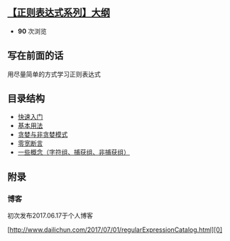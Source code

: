 ## [【正则表达式系列】大纲](https://segmentfault.com/a/1190000012471749)


* **90** 次浏览

## 写在前面的话

用尽量简单的方式学习正则表达式

## 目录结构

* [快速入门]()
* [基本用法]()
* [贪婪与非贪婪模式]()
* [零宽断言]()
* [一些概念（字符组、捕获组、非捕获组）]()

## 附录

### 博客

初次发布2017.06.17于个人博客

[http://www.dailichun.com/2017/07/01/regularExpressionCatalog.html][0]

[0]: http://www.dailichun.com/2017/07/01/regularExpressionCatalog.html